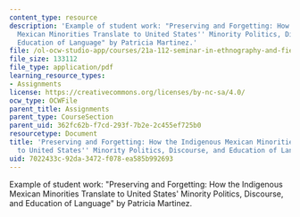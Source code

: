 ```yaml
---
content_type: resource
description: 'Example of student work: "Preserving and Forgetting: How the Indigenous
  Mexican Minorities Translate to United States'' Minority Politics, Discourse, and
  Education of Language" by Patricia Martinez.'
file: /ol-ocw-studio-app/courses/21a-112-seminar-in-ethnography-and-fieldwork-spring-2008/7022433c92da3472f078ea585b992693_pmaceves.pdf
file_size: 133112
file_type: application/pdf
learning_resource_types:
- Assignments
license: https://creativecommons.org/licenses/by-nc-sa/4.0/
ocw_type: OCWFile
parent_title: Assignments
parent_type: CourseSection
parent_uid: 362fc62b-f7cd-293f-7b2e-2c455ef725b0
resourcetype: Document
title: 'Preserving and Forgetting: How the Indigenous Mexican Minorities Translate
  to United States'' Minority Politics, Discourse, and Education of Language'
uid: 7022433c-92da-3472-f078-ea585b992693
---
```

Example of student work: "Preserving and Forgetting: How the Indigenous Mexican Minorities Translate to United States' Minority Politics, Discourse, and Education of Language" by Patricia Martinez.